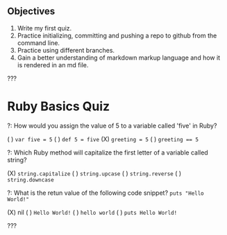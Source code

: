 ## Objectives

1. Write my first quiz.
2. Practice initializing, committing and pushing a repo to github from the command line.
3. Practice using different branches. 
4. Gain a better understanding of markdown markup language and how it is rendered in an md file.


???

# Ruby Basics Quiz

?: How would you assign the value of 5 to a variable called 'five' in Ruby?

( ) `var five = 5`
( ) `def 5 = five` 
(X) `greeting = 5`
( ) `greeting == 5`

?: Which Ruby method will capitalize the first letter of a variable called string?

(X) `string.capitalize`
( ) `string.upcase`
( ) `string.reverse`
( ) `string.downcase`

?: What is the retun value of the following code snippet? 
`puts "Hello World!"`

(X) nil
( ) `Hello World!`
( ) `hello world`
( ) `puts Hello World!`

???